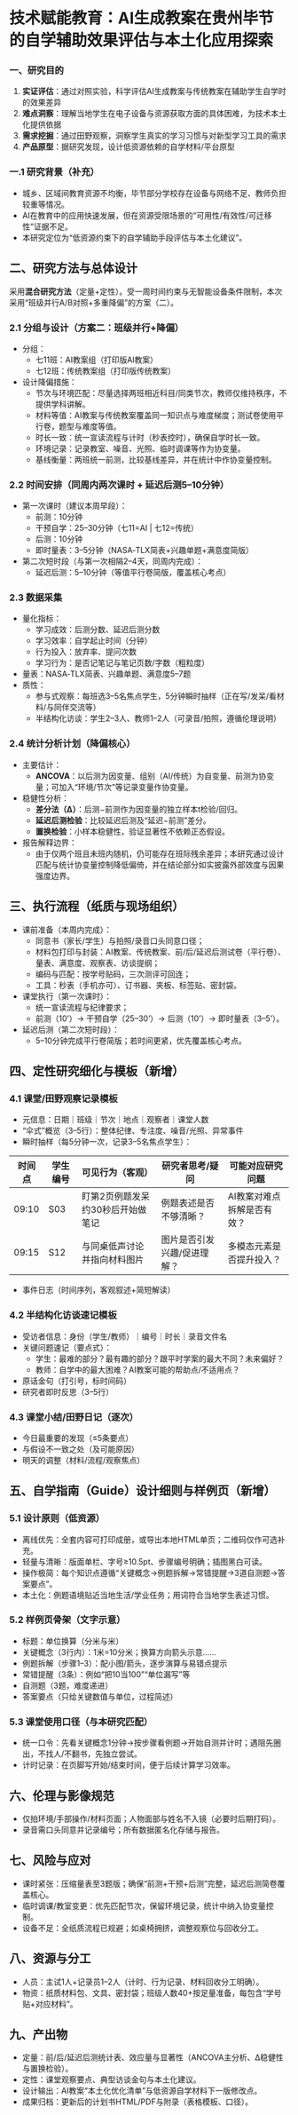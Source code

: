 # 技术赋能教育：AI生成教案在贵州毕节的自学辅助效果评估与本土化应用探索

### 一、研究目的
1. **实证评估**：通过对照实验，科学评估AI生成教案与传统教案在辅助学生自学时的效果差异
2. **难点洞察**：理解当地学生在电子设备与资源获取方面的具体困难，为技术本土化提供依据
3. **需求挖掘**：通过田野观察，洞察学生真实的学习习惯与对新型学习工具的需求
4. **产品原型**：据研究发现，设计低资源依赖的自学材料/平台原型

### 一.1 研究背景（补充）
- 城乡、区域间教育资源不均衡，毕节部分学校存在设备与网络不足、教师负担较重等情况。
- AI在教育中的应用快速发展，但在资源受限场景的“可用性/有效性/可迁移性”证据不足。
- 本研究定位为“低资源约束下的自学辅助手段评估与本土化建议”。

## 二、研究方法与总体设计
采用**混合研究方法**（定量+定性）。受一周时间约束与无智能设备条件限制，本次采用“班级并行A/B对照+多重降偏”的方案（二）。

### 2.1 分组与设计（方案二：班级并行+降偏）
- 分组：
  - 七11班：AI教案组（打印版AI教案）
  - 七12班：传统教案组（打印版传统教案）
- 设计降偏措施：
  - 节次与环境匹配：尽量选择两班相近科目/同类节次，教师仅维持秩序，不提供学科讲解。
  - 材料等值：AI教案与传统教案覆盖同一知识点与难度梯度；测试卷使用平行卷，题型与难度等值。
  - 时长一致：统一宣读流程与计时（秒表控时），确保自学时长一致。
  - 环境记录：记录教室、噪音、光照、临时调课等作为协变量。
  - 基线衡量：两班统一前测，比较基线差异，并在统计中作协变量控制。

### 2.2 时间安排（同周内两次课时 + 延迟后测5–10分钟）
- 第一次课时（建议本周早段）：
  - 前测：10分钟
  - 干预自学：25–30分钟（七11=AI | 七12=传统）
  - 后测：10分钟
  - 即时量表：3–5分钟（NASA‑TLX简表+兴趣单题+满意度简版）
- 第二次短时段（与第一次相隔2–4天，同周内完成）：
  - 延迟后测：5–10分钟（等值平行卷简版，覆盖核心考点）

### 2.3 数据采集
- 量化指标：
  - 学习成效：后测分数、延迟后测分数
  - 学习效率：自学起止时间（分钟）
  - 行为投入：放弃率、提问次数
  - 学习行为：是否记笔记与笔记页数/字数（粗粒度）
- 量表：NASA‑TLX简表、兴趣单题、满意度5–7题
- 质性：
  - 参与式观察：每班选3–5名焦点学生，5分钟瞬时抽样（正在写/发呆/看材料/与同伴交流等）
  - 半结构化访谈：学生2–3人、教师1–2人（可录音/拍照，遵循伦理说明）

### 2.4 统计分析计划（降偏核心）
- 主要估计：
  - **ANCOVA**：以后测为因变量、组别（AI/传统）为自变量、前测为协变量；可加入“环境/节次”等记录变量作协变量。
- 稳健性分析：
  - **差分法（Δ）**：后测−前测作为因变量的独立样本t检验/回归。
  - **延迟后测检验**：比较延迟后测及“延迟−前测”差分。
  - **置换检验**：小样本稳健性，验证显著性不依赖正态假设。
- 报告解释边界：
  - 由于仅两个班且未班内随机，仍可能存在班际残余差异；本研究通过设计匹配与统计协变量控制降低偏倚，并在结论部分如实披露外部效度与因果强度边界。

## 三、执行流程（纸质与现场组织）
- 课前准备（本周内完成）：
  - 同意书（家长/学生）与拍照/录音口头同意口径；
  - 材料包打印与封装：AI教案、传统教案、前/后/延迟后测试卷（平行卷）、量表、满意度、观察表、访谈提纲；
  - 编码与匹配：按学号贴码，三次测评可回连；
  - 工具：秒表（手机亦可）、订书器、夹板、标签贴、密封袋。
- 课堂执行（第一次课时）：
  - 统一宣读流程与纪律要求；
  - 前测（10’）→ 干预自学（25–30’）→ 后测（10’）→ 即时量表（3–5’）。
- 延迟后测（第二次短时段）：
  - 5–10分钟完成平行卷简版；若时间更紧，优先覆盖核心考点。

## 四、定性研究细化与模板（新增）
### 4.1 课堂/田野观察记录模板
- 元信息：日期｜班级｜节次｜地点｜观察者｜课堂人数
- “伞式”概览（3–5行）：整体纪律、专注度、噪音/光照、异常事件
- 瞬时抽样（每5分钟一次，记录3–5名焦点学生）：

| 时间点 | 学生编号 | 可见行为（客观） | 研究者思考/疑问 | 可能对应研究问题 |
|---|---|---|---|---|
| 09:10 | S03 | 盯第2页例题发呆约30秒后开始做笔记 | 例题表述是否不够清晰？ | AI教案对难点拆解是否有效？ |
| 09:15 | S12 | 与同桌低声讨论并指向材料图片 | 图片是否引发兴趣/促进理解？ | 多模态元素是否提升投入？ |

- 事件日志（时间序列，客观叙述+简短解读）

### 4.2 半结构化访谈速记模板
- 受访者信息：身份（学生/教师）｜编号｜时长｜录音文件名
- 关键问题速记（要点式）：
  - 学生：最难的部分？最有趣的部分？跟平时学案的最大不同？未来偏好？
  - 教师：自学中的最大困难？AI教案可能的帮助点/不适用点？
- 原话金句（打引号，标时间码）
- 研究者即时反思（3–5行）

### 4.3 课堂小结/田野日记（逐次）
- 今日最重要的发现（≤5条要点）
- 与假设不一致之处（及可能原因）
- 明天的调整（材料/流程/观察焦点）

## 五、自学指南（Guide）设计细则与样例页（新增）
### 5.1 设计原则（低资源）
- 离线优先：全套内容可打印成册，或导出本地HTML单页；二维码仅作可选补充。
- 轻量与清晰：版面单栏、字号≥10.5pt、步骤编号明确；插图黑白可读。
- 操作极简：每个知识点遵循“关键概念→例题拆解→常错提醒→3道自测题→答案要点”。
- 本土化：例题语境贴近当地生活/学业任务；用词符合当地学生表述习惯。

### 5.2 样例页骨架（文字示意）
- 标题：单位换算（分米与米）
- 关键概念（3行内）：1米=10分米；换算方向箭头示意……
- 例题拆解（步骤1–3）：配小图/箭头，逐步演算与易错点提示
- 常错提醒（3条）：例如“把10当100”“单位漏写”等
- 自测题（3题，难度递进）
- 答案要点（只给关键数值与单位，过程简述）

### 5.3 课堂使用口径（与本研究匹配）
- 统一口令：先看关键概念1分钟→按步骤看例题→开始自测并计时；遇阻先圈出，不找人/不翻书，先独立尝试。
- 计时记录：在页脚写开始/结束时间，便于后续计算学习效率。

## 六、伦理与影像规范
- 仅拍环境/手部操作/材料页面；人物面部与姓名不入镜（必要时后期打码）。
- 录音需口头同意并记录编号；所有数据匿名化存储与报告。

## 七、风险与应对
- 课时紧张：压缩量表至3题版；确保“前测+干预+后测”完整，延迟后测简卷覆盖核心。
- 临时调课/教室变更：优先匹配节次，保留环境记录，统计中纳入协变量控制。
- 设备不足：全纸质流程已规避；如桌椅拥挤，调整观察位与回收分工。

## 八、资源与分工
- 人员：主试1人+记录员1–2人（计时、行为记录、材料回收分工明确）。
- 物资：纸质材料包、文具、密封袋；班级人数40+按足量准备，每包含“学号贴+对应材料”。

## 九、产出物
- 定量：前/后/延迟后测统计表、效应量与显著性（ANCOVA主分析、Δ稳健性与置换检验）。
- 定性：课堂观察要点、典型访谈金句与本土化建议。
- 设计输出：AI教案“本土化优化清单”与低资源自学材料下一版修改点。
- 成果归档：更新后的计划书HTML/PDF与附录（表格模板、口径）。

